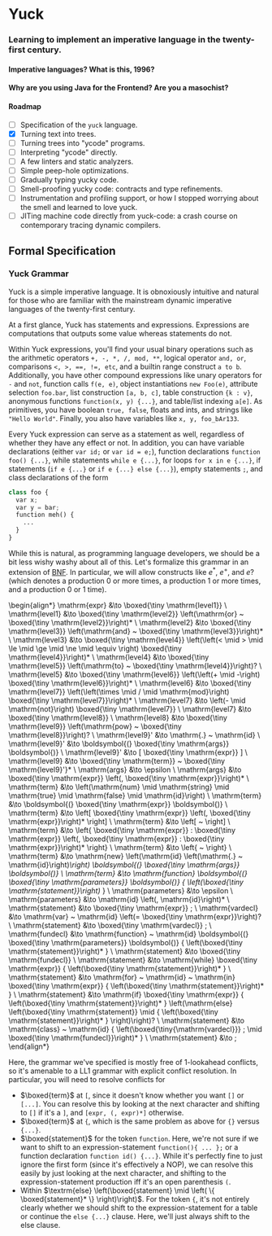 # Yuck
### Learning to implement an imperative language in the twenty-first century.

#### Imperative languages? What is this, 1996?

#### Why are you using Java for the Frontend? Are you a masochist?

#### Roadmap

- [ ] Specification of the `yuck` language.
- [x] Turning text into trees.
- [ ] Turning trees into "ycode" programs.
- [ ] Interpreting "ycode" directly.
- [ ] A few linters and static analyzers.
- [ ] Simple peep-hole optimizations.
- [ ] Gradually typing yucky code.
- [ ] Smell-proofing yucky code: contracts and type refinements.
- [ ] Instrumentation and profiling support, or how I stopped worrying about the smell and learned to love yuck.
- [ ] JITing machine code directly from yuck-code: a crash course on contemporary tracing dynamic compilers.

## Formal Specification

### Yuck Grammar

Yuck is a simple imperative language. It is obnoxiously intuitive and natural for those who are familiar with
the mainstream dynamic imperative languages of the twenty-first century.

At a first glance, Yuck has statements and expressions. Expressions are computations that outputs some
value whereas statements do not.

Within Yuck expressions, you'll find your usual binary operations such as the arithmetic operators `+, -, *, /, mod, **`,
logical operator `and, or`, comparisons `<, >, ==, !=, etc`, and a builtin range construct `a to b`. Additionally, you
have other compound expressions like unary operators for `-` and `not`, function calls `f(e, e)`, 
object instantiations `new Foo(e)`, attribute selection
`foo.bar`, list construction `[a, b, c]`, table construction `{k : v}`, anonymous functions `function(x, y) {...}`, and
table/list indexing `a[e]`. As primitives, you have boolean `true, false`, floats and ints, and strings like `"Hello World"`.
Finally, you also have variables like `x, y, foo_bAr133`.

Every Yuck expression can serve as a statement as well, regardless of whether they have any effect or not. In addition,
you can have variable declarations (either `var id;` or `var id = e;`), function declarations
`function foo() {...}`, while statements `while e {...}`, for loops `for x in e {...}`, if statements
(`if e {...}` or `if e {...} else {...}`), empty statements `;`, and class declarations of the form

```python
class foo {
  var x;
  var y = bar;
  function meh() {
    ...
  }
}
```

While this is natural, as programming language developers, we should be a bit less wishy washy about all of this. 
Let's formalize this grammar in an extension of [BNF](https://en.wikipedia.org/wiki/Backus%E2%80%93Naur_form). In particular, 
we will allow constructs like $e^*$, $e^+$, and $e?$ (which denotes a production 0 or more times, 
a production 1 or more times, and a production 0 or 1 time).

\begin{align*}
\mathrm{expr} &\to \boxed{\tiny \mathrm{level1}} \\
\mathrm{level1} &\to \boxed{\tiny \mathrm{level2}} \left(\mathrm{or} ~ \boxed{\tiny \mathrm{level2}}\right)* \\
\mathrm{level2} &\to \boxed{\tiny \mathrm{level3}} \left(\mathrm{and} ~ \boxed{\tiny \mathrm{level3}}\right)* \\
\mathrm{level3} &\to \boxed{\tiny \mathrm{level4}} \left(\left(< \mid > \mid \le \mid \ge \mid \ne \mid \equiv \right) \boxed{\tiny \mathrm{level4}}\right)* \\
\mathrm{level4} &\to \boxed{\tiny \mathrm{level5}} \left(\mathrm{to} ~ \boxed{\tiny \mathrm{level4}}\right)? \\
\mathrm{level5} &\to \boxed{\tiny \mathrm{level6}} \left(\left(+ \mid -\right) \boxed{\tiny \mathrm{level6}}\right)* \\
\mathrm{level6} &\to \boxed{\tiny \mathrm{level7}} \left(\left(\times \mid / \mid \mathrm{mod}\right) \boxed{\tiny \mathrm{level7}}\right)* \\
\mathrm{level7} &\to \left(- \mid \mathrm{not}\right) \boxed{\tiny \mathrm{level7}} \\
\mathrm{level7} &\to \boxed{\tiny \mathrm{level8}} \\
\mathrm{level8} &\to \boxed{\tiny \mathrm{level9}} \left(\mathrm{pow} ~ \boxed{\tiny \mathrm{level8}}\right)? \\
\mathrm{level9}' &\to \mathrm{.} ~ \mathrm{id} \\
\mathrm{level9}' &\to \boldsymbol{(} \boxed{\tiny \mathrm{args}} \boldsymbol{)} \\
\mathrm{level9}' &\to [ \boxed{\tiny \mathrm{expr}} ] \\
\mathrm{level9} &\to \boxed{\tiny \mathrm{term}} ~ \boxed{\tiny \mathrm{level9}'}* \\
\mathrm{args} &\to \epsilon \\
\mathrm{args} &\to \boxed{\tiny \mathrm{expr}} \left(, \boxed{\tiny \mathrm{expr}}\right)* \\
\mathrm{term} &\to \left(\mathrm{num} \mid \mathrm{string} \mid \mathrm{true} \mid \mathrm{false} \mid \mathrm{id}\right) \\
\mathrm{term} &\to \boldsymbol{(} \boxed{\tiny \mathrm{expr}} \boldsymbol{)} \\
\mathrm{term} &\to \left[ \boxed{\tiny \mathrm{expr}} \left(, \boxed{\tiny \mathrm{expr}}\right)* \right] \\
\mathrm{term} &\to \left[ ~ \right] \\
\mathrm{term} &\to \left\{ \boxed{\tiny \mathrm{expr}} : \boxed{\tiny \mathrm{expr}} \left(, \boxed{\tiny \mathrm{expr}} : \boxed{\tiny \mathrm{expr}}\right)* \right\} \\
\mathrm{term} &\to \left\{ ~ \right\} \\
\mathrm{term} &\to \mathrm{new} \left(\mathrm{id} \left(\mathrm{.} ~ \mathrm{id}\right)*\right) \boldsymbol{(} \boxed{\tiny \mathrm{args}} \boldsymbol{)} \\
\mathrm{term} &\to \mathrm{function} \boldsymbol{(} \boxed{\tiny \mathrm{parameters}} \boldsymbol{)} { \left(\boxed{\tiny \mathrm{statement}}\right)* } \\
\mathrm{parameters} &\to \epsilon \\
\mathrm{parameters} &\to \mathrm{id} \left(, \mathrm{id}\right)* \\
\mathrm{statement} &\to \boxed{\tiny \mathrm{expr}} ; \\
\mathrm{vardecl} &\to \mathrm{var} ~ \mathrm{id} \left(= \boxed{\tiny \mathrm{expr}}\right)? \\
\mathrm{statement} &\to \boxed{\tiny \mathrm{vardecl}} ; \\
\mathrm{fundecl} &\to \mathrm{function} ~ \mathrm{id} \boldsymbol{(} \boxed{\tiny \mathrm{parameters}} \boldsymbol{)} { \left(\boxed{\tiny \mathrm{statement}}\right)* } \\
\mathrm{statement} &\to \boxed{\tiny \mathrm{fundecl}} \\
\mathrm{statement} &\to \mathrm{while} \boxed{\tiny \mathrm{expr}} { \left(\boxed{\tiny \mathrm{statement}}\right)* } \\
\mathrm{statement} &\to \mathrm{for} ~ \mathrm{id} ~ \mathrm{in} \boxed{\tiny \mathrm{expr}} { \left(\boxed{\tiny \mathrm{statement}}\right)* } \\
\mathrm{statement} &\to \mathrm{if} \boxed{\tiny \mathrm{expr}} { \left(\boxed{\tiny \mathrm{statement}}\right)* } \left(\mathrm{else} \left(\boxed{\tiny \mathrm{statement}} \mid { \left(\boxed{\tiny \mathrm{statement}}\right)* } \right)\right)? \\
\mathrm{statement} &\to \mathrm{class} ~ \mathrm{id} { \left(\boxed{\tiny{\mathrm{vardecl}}} ; \mid \boxed{\tiny \mathrm{fundecl}}\right)* } \\
\mathrm{statement} &\to ;
\end{align*}

Here, the grammar we've specified is mostly free of 1-lookahead conflicts, so it's amenable to a LL1 grammar with
explicit conflict resolution. In particular, you will need to resolve conflicts for 

* $\boxed{term}$ at `[`, since it doesn't know whether you want `[]` or `[...]`.  You can resolve this by looking at the
  next character and shifting to `[]` if it's a `]`, and `[expr, (, expr)*]` otherwise.
* $\boxed{term}$ at `{`, which is the same problem as above for `{}` versus `{...}`.
* $\boxed{statement}$ for the token `function`. Here, we're not sure if we want to shift to an expression-statement
  `function(){ ... };` or a function declaration `function id() {...}`. While it's perfectly fine to just ignore the
  first form (since it's effectively a NOP), we can resolve this easily by just looking at the next character, and shifting
  to the expression-statement production iff it's an open parenthesis `(`.
* Within $\textrm{else} \left(\boxed{statement} \mid \left( \{ \boxed{statement}* \} \right)\right)$. For the token
  `{`, it's not entirely clearly whether we should shift to the expression-statement for a table or continue the `else {...}` clause.
  Here, we'll just always shift to the else clause.